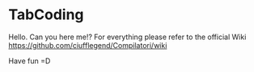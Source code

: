 # TabCoding

Hello. Can you here me!?
For everything please refer to the official Wiki 
https://github.com/ciufflegend/Compilatori/wiki

Have fun =D
